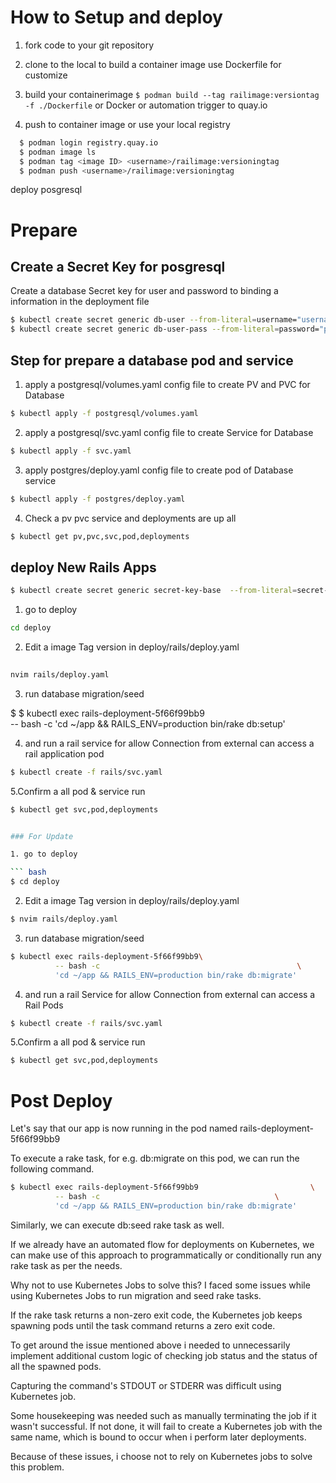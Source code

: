 How to Setup and deploy
=======
1. fork code to your git repository

2. clone to the local to build a container image use Dockerfile for customize 

3. build your containerimage `$ podman build --tag railimage:versiontag -f ./Dockerfile` or Docker or automation trigger to quay.io 

4. push to container image or use your local registry
``` bash
  $ podman login registry.quay.io
  $ podman image ls
  $ podman tag <image ID> <username>/railimage:versioningtag
  $ podman push <username>/railimage:versioningtag
```

deploy posgresql
# Prepare

## Create a Secret Key for posgresql

Create a database Secret key for user and password to binding a information in the deployment file

```bash
$ kubectl create secret generic db-user --from-literal=username="username"
$ kubectl create secret generic db-user-pass --from-literal=password="password"
```

## Step for prepare a database pod and service

1. apply a postgresql/volumes.yaml config file to create PV and PVC for Database

```bash
$ kubectl apply -f postgresql/volumes.yaml 
```

2. apply a postgresql/svc.yaml config file to create Service for Database

```bash
$ kubectl apply -f svc.yaml
```

3. apply postgres/deploy.yaml config file to create pod of Database service 

```bash
$ kubectl apply -f postgres/deploy.yaml
```

4. Check a pv pvc service and deployments are up all

```bash
$ kubectl get pv,pvc,svc,pod,deployments
```
 
## deploy New Rails Apps
```bash
$ kubectl create secret generic secret-key-base  --from-literal=secret-key-base="key-base"
```
1. go to deploy

``` bash
cd deploy
```

2. Edit a image Tag version in  deploy/rails/deploy.yaml 
``` bash
 
nvim rails/deploy.yaml
```


3. run database migration/seed

$ $ kubectl exec rails-deployment-5f66f99bb9                         \
          -- bash -c 
          'cd ~/app && RAILS_ENV=production bin/rake  db:setup'   

4. and run a rail service for allow Connection from external can access a rail application pod

```bash
$ kubectl create -f rails/svc.yaml
```

5.Confirm a all pod & service run 
```bash
$ kubectl get svc,pod,deployments


### For Update

1. go to deploy

``` bash
$ cd deploy
```

2. Edit a image Tag version in  deploy/rails/deploy.yaml 
``` bash
$ nvim rails/deploy.yaml
```


3. run database migration/seed

``` bash
$ kubectl exec rails-deployment-5f66f99bb9\
          -- bash -c                                            \
          'cd ~/app && RAILS_ENV=production bin/rake db:migrate' 
```

4. and run a rail Service for allow Connection from external can access a Rail Pods
```bash
$ kubectl create -f rails/svc.yaml
```

5.Confirm a all pod & service run 
```bash
$ kubectl get svc,pod,deployments
```

Post Deploy
=======
Let's say that our app is now running in the pod named rails-deployment-5f66f99bb9

To execute a rake task, for e.g. db:migrate on this pod, we can run the following command.
```bash
$ kubectl exec rails-deployment-5f66f99bb9                         \
          -- bash -c                                       \
          'cd ~/app && RAILS_ENV=production bin/rake db:migrate' 
```
          
Similarly, we can execute db:seed rake task as well.

If we already have an automated flow for deployments on Kubernetes, we can make use of this approach to programmatically or conditionally run any rake task as per the needs.

Why not to use Kubernetes Jobs to solve this?
I faced some issues while using Kubernetes Jobs to run migration and seed rake tasks.

If the rake task returns a non-zero exit code, the Kubernetes job keeps spawning pods until the task command returns a zero exit code.

To get around the issue mentioned above i needed to unnecessarily implement additional custom logic of checking job status and the status of all the spawned pods.

Capturing the command's STDOUT or STDERR was difficult using Kubernetes job.

Some housekeeping was needed such as manually terminating the job if it wasn't successful. If not done, it will fail to create a Kubernetes job with the same name, which is bound to occur when i perform later deployments.

Because of these issues, i choose not to rely on Kubernetes jobs to solve this problem.